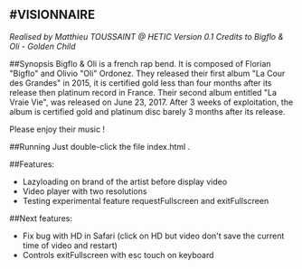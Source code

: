 #VISIONNAIRE
-----------------------
*Realised by Matthieu TOUSSAINT @ HETIC*
*Version 0.1*
*Credits to Bigflo & Oli - Golden Child*

##Synopsis
Bigflo & Oli is a french rap bend. It is composed of Florian "Bigflo" and Olivio "Oli" Ordonez. They released their first album "La Cour des Grandes" in 2015, it is certified gold less than four months after its release then platinum record in France.
Their second album entitled "La Vraie Vie", was released on June 23, 2017. After 3 weeks of exploitation, the album is certified gold and platinum disc barely 3 months after its release.

Please enjoy their music !

##Running
Just double-click the file index.html .

##Features:
 - Lazyloading on brand of the artist before display video
 - Video player with two resolutions
 - Testing experimental feature requestFullscreen and exitFullscreen

##Next features:
 - Fix bug with HD in Safari (click on HD but video don't save the current time of video and restart)
 - Controls exitFullscreen with esc touch on keyboard
